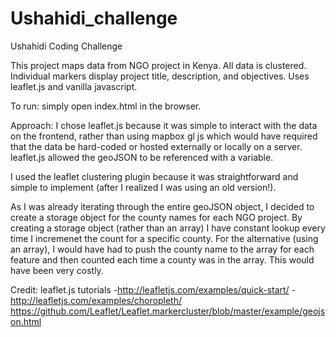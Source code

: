 # Ushahidi_challenge
Ushahidi Coding Challenge

This project maps data from NGO project in Kenya. All data is clustered. Individual markers display project title, description, and objectives.
Uses leaflet.js and vanilla javascript.

To run: simply open index.html in the browser.

Approach:
I chose leaflet.js because it was simple to interact with the data on the frontend, rather than using mapbox gl js which would have required 
that the data be hard-coded or hosted externally or locally on a server. leaflet.js allowed the geoJSON to be referenced with a variable. 

I used the leaflet clustering plugin because it was straightforward and simple to implement (after I realized I was using an old version!).

As I was already iterating through the entire geoJSON object, I decided to create a storage object for the county names for each NGO project.
By creating a storage object (rather than an array) I have constant lookup every time I incremenet the count for a specific county. 
For the alternative (using an array), I would have had to push the county name to the array for each feature and then counted each time a county was in the array.
This would have been very costly.

Credit:
leaflet.js tutorials
-http://leafletjs.com/examples/quick-start/
-http://leafletjs.com/examples/choropleth/
https://github.com/Leaflet/Leaflet.markercluster/blob/master/example/geojson.html
